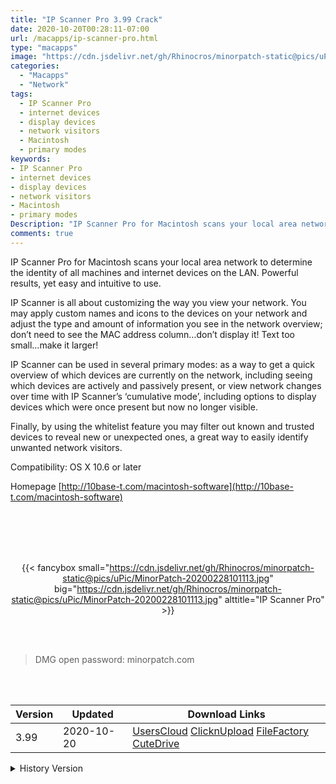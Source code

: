 ```yaml
---
title: "IP Scanner Pro 3.99 Crack"
date: 2020-10-20T00:28:11-07:00
url: /macapps/ip-scanner-pro.html
type: "macapps"
image: "https://cdn.jsdelivr.net/gh/Rhinocros/minorpatch-static@pics/uPic/INc8jC.png"
categories:
  - "Macapps"
  - "Network"
tags:
  - IP Scanner Pro
  - internet devices
  - display devices
  - network visitors
  - Macintosh
  - primary modes
keywords:
- IP Scanner Pro
- internet devices
- display devices
- network visitors
- Macintosh
- primary modes
Description: "IP Scanner Pro for Macintosh scans your local area network to determine the identity of all machines and internet devices on the LAN. Powerful results, yet easy and intuitive to use."
comments: true
---
```


IP Scanner Pro for Macintosh scans your local area network to determine the identity of all machines and internet devices on the LAN. Powerful results, yet easy and intuitive to use.

IP Scanner is all about customizing the way you view your network. You may apply custom names and icons to the devices on your network and adjust the type and amount of information you see in the network overview; don’t need to see the MAC address column…don’t display it! Text too small…make it larger!

IP Scanner can be used in several primary modes: as a way to get a quick overview of which devices are currently on the network, including seeing which devices are actively and passively present, or view network changes over time with IP Scanner’s ‘cumulative mode’, including options to display devices which were once present but now no longer visible.

Finally, by using the whitelist feature you may filter out known and trusted devices to reveal new or unexpected ones, a great way to easily identify unwanted network visitors.

Compatibility: OS X 10.6 or later

Homepage [http://10base-t.com/macintosh-software](http://10base-t.com/macintosh-software)

<br/>
<br/>
<script async src="https://pagead2.googlesyndication.com/pagead/js/adsbygoogle.js"></script>
<ins class="adsbygoogle"
     style="display:block; text-align:center;"
     data-ad-layout="in-article"
     data-ad-format="fluid"
     data-ad-client="ca-pub-8746275014476192"
     data-ad-slot="5144997159"></ins>
<script>
     (adsbygoogle = window.adsbygoogle || []).push({});
</script>
<br/>
<br/>


<center>

{{< fancybox small="https://cdn.jsdelivr.net/gh/Rhinocros/minorpatch-static@pics/uPic/MinorPatch-20200228101113.jpg" big="https://cdn.jsdelivr.net/gh/Rhinocros/minorpatch-static@pics/uPic/MinorPatch-20200228101113.jpg" alttitle="IP Scanner Pro" >}}

</center>

<br/>
<br/>


> DMG open password: minorpatch.com

<br/>

<br/>
<div id="history_version" class="history_version">

| Version | Updated | Download Links |
| ---- | ---- | ---- |
| 3.99 | 2020-10-20 | [UsersCloud](https://ouo.io/yQK5Jk)   [ClicknUpload](https://ouo.io/PDDTAG)   [FileFactory](https://ouo.io/Gxnmlu)   [CuteDrive](https://ouo.io/4T913M) |
<details>
<summary>History Version</summary>

| Version | Updated | Download Links |
| ---- | ---- | ---- |
| 3.97.6 | 2020-06-07 | [UsersCloud](https://ouo.io/FTB78A)   [ClicknUpload](https://ouo.io/mFlJWlK)   [FileFactory](https://ouo.io/AKPyYO)   [CuteDrive](https://ouo.io/LZqKAGy) |
| 3.97 | 2020-05-05 | [UsersCloud](https://ouo.io/yv73UQ)   [ClicknUpload](https://ouo.io/x0xJDO)   [FileFactory](https://ouo.io/GZp8Rq6)   [CuteDrive](https://ouo.io/rQJyvv) |
| 3.96 | 2020-04-14 | [UsersCloud](https://ouo.io/tzw4Z1h)   [ClicknUpload](https://ouo.io/5V8cek)   [FileFactory](https://ouo.io/HmmgIV)   [CuteDrive](https://ouo.io/C7NB6F) |
| 3.95 | 2020-03-16 | [UsersCloud](https://ouo.io/yMotVNZ)   [ClicknUpload](https://ouo.io/WMNNEGz)   [FileFactory](https://ouo.io/BVn3Dd)   [CuteDrive](https://ouo.io/t6Y0a7) |
| 3.94.3 | 2020-03-03 | [UsersCloud](https://ouo.io/l9WAJ9)   [ClicknUpload](https://ouo.io/2qqyw1)   [FileFactory](https://ouo.io/Jqs5yA)   [CuteDrive](https://ouo.io/Jqs5yA) |
| 3.94.2 | 2020-02-28 | [UsersCloud](https://ouo.io/EQfkJs2)   [ClicknUpload](https://ouo.io/Gayc5I)   [FileFactory](https://ouo.io/ZVmJx85)   [CuteDrive](https://ouo.io/khhslY) |
</details>

</div>
